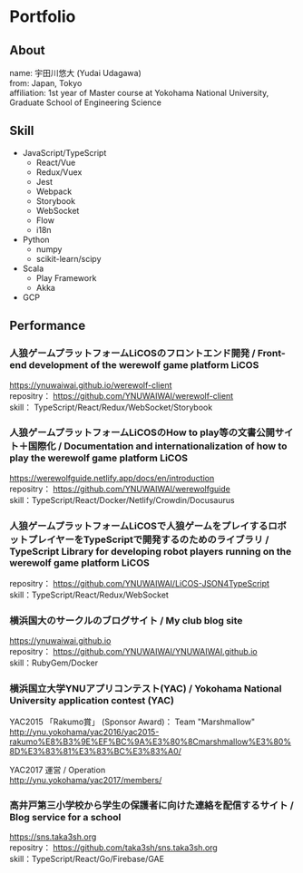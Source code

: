 # Portfolio
## About
name: 宇田川悠大 (Yudai Udagawa)  
from: Japan, Tokyo  
affiliation: 1st year of Master course at Yokohama National University, Graduate School of Engineering Science

## Skill

- JavaScript/TypeScript
  - React/Vue
  - Redux/Vuex
  - Jest
  - Webpack
  - Storybook
  - WebSocket
  - Flow
  - i18n
- Python
  - numpy
  - scikit-learn/scipy
- Scala
  - Play Framework
  - Akka
- GCP

## Performance

### 人狼ゲームプラットフォームLiCOSのフロントエンド開発 / Front-end development of the werewolf game platform LiCOS
https://ynuwaiwai.github.io/werewolf-client  
repositry：
https://github.com/YNUWAIWAI/werewolf-client  
skill：
TypeScript/React/Redux/WebSocket/Storybook  

### 人狼ゲームプラットフォームLiCOSのHow to play等の文書公開サイト＋国際化 / Documentation and internationalization of how to play the werewolf game platform LiCOS
https://werewolfguide.netlify.app/docs/en/introduction  
repositry：
https://github.com/YNUWAIWAI/werewolfguide  
skill：TypeScript/React/Docker/Netlify/Crowdin/Docusaurus

### 人狼ゲームプラットフォームLiCOSで人狼ゲームをプレイするロボットプレイヤーをTypeScriptで開発するのためのライブラリ / TypeScript Library for developing robot players running on the werewolf game platform LiCOS

repositry：
https://github.com/YNUWAIWAI/LiCOS-JSON4TypeScript  
skill：TypeScript/React/Redux/WebSocket

### 横浜国大のサークルのブログサイト / My club blog site

https://ynuwaiwai.github.io  
repositry：
https://github.com/YNUWAIWAI/YNUWAIWAI.github.io  
skill：RubyGem/Docker

### 横浜国立大学YNUアプリコンテスト(YAC) / Yokohama National University application contest (YAC)

YAC2015 「Rakumo賞」 (Sponsor Award)： Team "Marshmallow"  
http://ynu.yokohama/yac2016/yac2015-rakumo%E8%B3%9E%EF%BC%9A%E3%80%8Cmarshmallow%E3%80%8D%E3%83%81%E3%83%BC%E3%83%A0/  

YAC2017 運営 / Operation  
http://ynu.yokohama/yac2017/members/  

### 高井戸第三小学校から学生の保護者に向けた連絡を配信するサイト / Blog service for a school
https://sns.taka3sh.org  
repositry：
https://github.com/taka3sh/sns.taka3sh.org  
skill：TypeScript/React/Go/Firebase/GAE  
